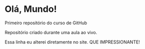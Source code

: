 # Olá, Mundo!
Primeiro repositório do curso de GitHub

Repositório criado durante uma aula ao vivo.

Essa linha eu alterei diretamente no site. QUE IMPRESSIONANTE!
